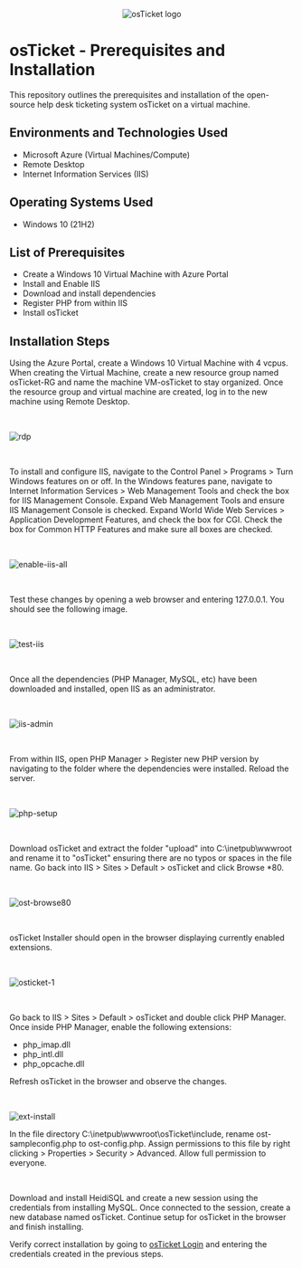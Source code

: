 <p align="center">
<img src="https://i.imgur.com/Clzj7Xs.png" alt="osTicket logo"/>
</p>

<h1>osTicket - Prerequisites and Installation</h1>
This repository outlines the prerequisites and installation of the open-source help desk ticketing system osTicket on a virtual machine.<br />

<h2>Environments and Technologies Used</h2>

- Microsoft Azure (Virtual Machines/Compute)
- Remote Desktop
- Internet Information Services (IIS)

<h2>Operating Systems Used </h2>

- Windows 10</b> (21H2)

<h2>List of Prerequisites</h2>

- Create a Windows 10 Virtual Machine with Azure Portal
- Install and Enable IIS
- Download and install dependencies
- Register PHP from within IIS
- Install osTicket


<h2>Installation Steps</h2>

<p>
Using the Azure Portal, create a Windows 10 Virtual Machine with 4 vcpus. When creating the Virtual Machine, create a new resource group named osTicket-RG and name the machine VM-osTicket to stay organized. Once the resource group and virtual machine are created, log in to the new machine using Remote Desktop.
</p>
<br />

![rdp](https://github.com/NicholasLudwig/osticket-prereqs/assets/104456331/68f70468-491a-492f-be03-98c7fe46b057)

<br />

<p>
To install and configure IIS, navigate to the Control Panel > Programs > Turn Windows features on or off. In the Windows features pane, navigate to Internet Information Services > Web Management Tools and check the box for IIS Management Console. Expand Web Management Tools and ensure IIS Management Console is checked. Expand World Wide Web Services > Application Development Features, and check the box for CGI. Check the box for Common HTTP Features and make sure all boxes are checked. 
</p>
<br />

![enable-iis-all](https://github.com/NicholasLudwig/osticket-prereqs/assets/104456331/1cf361d5-fec6-452b-bad1-e711fedca81d)

<br />
<p>
Test these changes by opening a web browser and entering 127.0.0.1. You should see the following image.
</p>
<br />

![test-iis](https://github.com/NicholasLudwig/osticket-prereqs/assets/104456331/dd9207a1-c49f-4f67-9ff1-9dbc8ecc4da6)

<br />

<p>
Once all the dependencies (PHP Manager, MySQL, etc) have been downloaded and installed, open IIS as an administrator.
</p>
<br />

![iis-admin](https://github.com/NicholasLudwig/osticket-prereqs/assets/104456331/5751a0e9-d56a-452d-85c8-95e069f0a8d4)

<br />
<p>
From within IIS, open PHP Manager > Register new PHP version by navigating to the folder where the dependencies were installed. Reload the server.
</p>
<br />

![php-setup](https://github.com/NicholasLudwig/osticket-prereqs/assets/104456331/e6b9c5e7-c568-4b42-b3a6-815b0c19ff81)

<br />

<p>
Download osTicket and extract the folder "upload" into C:\inetpub\wwwroot and rename it to "osTicket" ensuring there are no typos or spaces in the file name. Go back into IIS > Sites > Default > osTicket and click Browse *80.
</p>
<br />

![ost-browse80](https://github.com/NicholasLudwig/osticket-prereqs/assets/104456331/65e70fb1-84fa-4c2e-b39e-ae42f85fc08c)

<br />

<p>
osTicket Installer should open in the browser displaying currently enabled extensions.
</p>
<br />

![osticket-1](https://github.com/NicholasLudwig/osticket-prereqs/assets/104456331/49e7f33b-62f2-457f-a521-0ac7fea59d70)

<br />
<p>
Go back to IIS > Sites > Default > osTicket and double click PHP Manager. Once inside PHP Manager, enable the following extensions:
  <ul>
    <li>php_imap.dll</li>
    <li>php_intl.dll</li>
    <li>php_opcache.dll</li>
  </ul>
</p>
<p>
Refresh osTicket in the browser and observe the changes.
</p>
<br />

![ext-install](https://github.com/NicholasLudwig/osticket-prereqs/assets/104456331/7945ce83-ca01-4a53-ba67-14398e92a98d)

<p>
In the file directory C:\inetpub\wwwroot\osTicket\include, rename ost-sampleconfig.php to ost-config.php. Assign permissions to this file by right clicking > Properties > Security > Advanced. Allow full permission to everyone.  
</p>
<br />
<p>
Download and install HeidiSQL and create a new session using the credentials from installing MySQL. Once connected to the session, create a new database named osTicket. Continue setup for osTicket in the browser and finish installing.
</p>
<p>
Verify correct installation by going to <a href="http://localhost/osTicket/scp/login.php">osTicket Login</a> and entering the credentials created in the previous steps.
</p>

</p>
